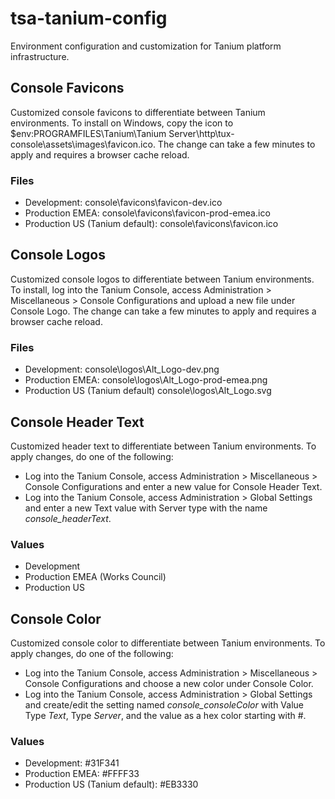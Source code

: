 # tsa-tanium-config
Environment configuration and customization for Tanium platform infrastructure.

## Console Favicons
Customized console favicons to differentiate between Tanium environments.
To install on Windows, copy the icon to $env:PROGRAMFILES\Tanium\Tanium Server\http\tux-console\assets\images\favicon.ico.
The change can take a few minutes to apply and requires a browser cache reload.
### Files
* Development: console\favicons\favicon-dev.ico
* Production EMEA: console\favicons\favicon-prod-emea.ico
* Production US (Tanium default): console\favicons\favicon.ico

## Console Logos
Customized console logos to differentiate between Tanium environments.
To install, log into the Tanium Console, access Administration > Miscellaneous > Console Configurations and upload a new file under Console Logo.
The change can take a few minutes to apply and requires a browser cache reload.
### Files
* Development: console\logos\Alt_Logo-dev.png
* Production EMEA: console\logos\Alt_Logo-prod-emea.png
* Production US (Tanium default) console\logos\Alt_Logo.svg

## Console Header Text
Customized header text to differentiate between Tanium environments.
To apply changes, do one of the following:
* Log into the Tanium Console, access Administration > Miscellaneous > Console Configurations and enter a new value for Console Header Text.
* Log into the Tanium Console, access Administration > Global Settings and enter a new Text value with Server type with the name *console_headerText*.
### Values
* Development
* Production EMEA (Works Council)
* Production US

## Console Color
Customized console color to differentiate between Tanium environments.
To apply changes, do one of the following:
* Log into the Tanium Console, access Administration > Miscellaneous > Console Configurations and choose a new color under Console Color.
* Log into the Tanium Console, access Administration > Global Settings and create/edit the setting named *console_consoleColor* with Value Type *Text*, Type *Server*, and the value as a hex color starting with #.
### Values
* Development: #31F341
* Production EMEA: #FFFF33
* Production US (Tanium default): #EB3330
